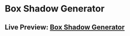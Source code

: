 # Box Shadow Generator

## Live Preview: <a href = 'https://umairfaheem042.github.io/box-shadow-generator/'>Box Shadow Generator</a>
